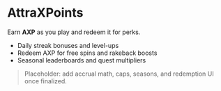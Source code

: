 # AttraXPoints

Earn **AXP** as you play and redeem it for perks.

- Daily streak bonuses and level-ups
- Redeem AXP for free spins and rakeback boosts
- Seasonal leaderboards and quest multipliers

> Placeholder: add accrual math, caps, seasons, and redemption UI once finalized.
